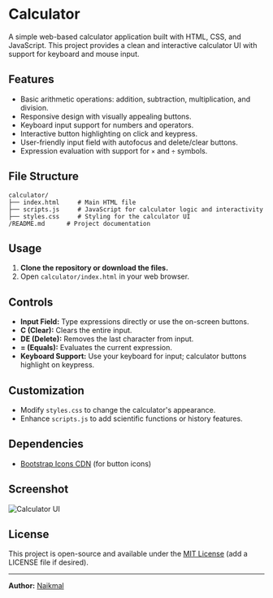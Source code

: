 # Calculator

A simple web-based calculator application built with HTML, CSS, and JavaScript. This project provides a clean and interactive calculator UI with support for keyboard and mouse input.

## Features

- Basic arithmetic operations: addition, subtraction, multiplication, and division.
- Responsive design with visually appealing buttons.
- Keyboard input support for numbers and operators.
- Interactive button highlighting on click and keypress.
- User-friendly input field with autofocus and delete/clear buttons.
- Expression evaluation with support for `×` and `÷` symbols.

## File Structure

```
calculator/
├── index.html     # Main HTML file
├── scripts.js     # JavaScript for calculator logic and interactivity
├── styles.css     # Styling for the calculator UI
/README.md      # Project documentation
```

## Usage

1. **Clone the repository or download the files.**
2. Open `calculator/index.html` in your web browser.

## Controls

- **Input Field:** Type expressions directly or use the on-screen buttons.
- **C (Clear):** Clears the entire input.
- **DE (Delete):** Removes the last character from input.
- **= (Equals):** Evaluates the current expression.
- **Keyboard Support:** Use your keyboard for input; calculator buttons highlight on keypress.

## Customization

- Modify `styles.css` to change the calculator's appearance.
- Enhance `scripts.js` to add scientific functions or history features.

## Dependencies

- [Bootstrap Icons CDN](https://cdn.jsdelivr.net/npm/bootstrap-icons@1.11.3/font/bootstrap-icons.min.css) (for button icons)

## Screenshot

![Calculator UI](https://user-images.githubusercontent.com/your-github-username/calculator-screenshot.png) <!-- Replace with actual screenshot if available -->

## License

This project is open-source and available under the [MIT License](../LICENSE) (add a LICENSE file if desired).

---

**Author:** [Naikmal](https://github.com/Naikmal)
